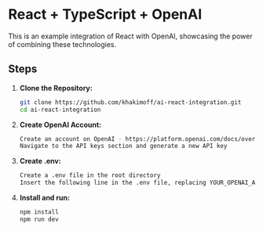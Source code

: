 
# React + TypeScript + OpenAI

This is an example integration of React with OpenAI, showcasing the power of combining these technologies.

## Steps

1. **Clone the Repository:**
   ```bash
   git clone https://github.com/khakimoff/ai-react-integration.git
   cd ai-react-integration

2. **Create OpenAI Account:**
    ```bash
    Create an account on OpenAI - https://platform.openai.com/docs/overview
    Navigate to the API keys section and generate a new API key

3. **Create .env:**
    ```bash
    Create a .env file in the root directory
    Insert the following line in the .env file, replacing YOUR_OPENAI_API_KEY with the generated API key

4. **Install and run:**
    ```bash
    npm install
    npm run dev
